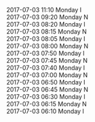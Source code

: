 2017-07-03 11:10 Monday  I  
2017-07-03 09:20 Monday  N  
2017-07-03 08:20 Monday  I  
2017-07-03 08:15 Monday  N  
2017-07-03 08:05 Monday  I  
2017-07-03 08:00 Monday  N  
2017-07-03 07:50 Monday  I  
2017-07-03 07:45 Monday  N  
2017-07-03 07:40 Monday  I  
2017-07-03 07:00 Monday  N  
2017-07-03 06:50 Monday  I  
2017-07-03 06:45 Monday  N  
2017-07-03 06:30 Monday  I  
2017-07-03 06:15 Monday  N  
2017-07-03 06:10 Monday  I  
